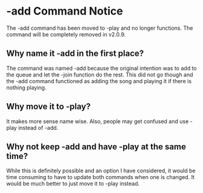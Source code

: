 # -add Command Notice
The -add command has been moved to -play and no longer functions. The command will be completely removed in v2.0.9.

## Why name it -add in the first place?
The command was named -add because the original intention was to add to the queue and let the -join function do the rest. 
This did not go though and the -add command functioned as adding the song and playing it if there is nothing playing.

## Why move it to -play?
It makes more sense name wise. Also, people may get confused and use -play instead of -add.  

## Why not keep -add and have -play at the same time?
While this is definitely possible and an option I have considered, it would be time consuming to have to update both commands when one is changed.
It would be much better to just move it to -play instead.
